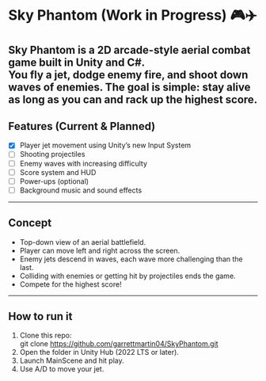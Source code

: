 # Sky Phantom (Work in Progress) 🎮✈️

Sky Phantom is a 2D arcade-style aerial combat game built in Unity and C#.  
You fly a jet, dodge enemy fire, and shoot down waves of enemies. The goal is simple: stay alive as long as you can and rack up the highest score.
---
##  Features (Current & Planned)
- [x] Player jet movement using Unity’s new Input System  
- [ ] Shooting projectiles  
- [ ] Enemy waves with increasing difficulty  
- [ ] Score system and HUD  
- [ ] Power-ups (optional)  
- [ ] Background music and sound effects  
---  
## Concept
- Top-down view of an aerial battlefield.  
- Player can move left and right across the screen.  
- Enemy jets descend in waves, each wave more challenging than the last.  
- Colliding with enemies or getting hit by projectiles ends the game.  
- Compete for the highest score!
---
## How to run it
1. Clone this repo:  
   git clone https://github.com/garrettmartin04/SkyPhantom.git
2. Open the folder in Unity Hub (2022 LTS or later).
3. Launch MainScene and hit play.
4. Use A/D to move your jet.
